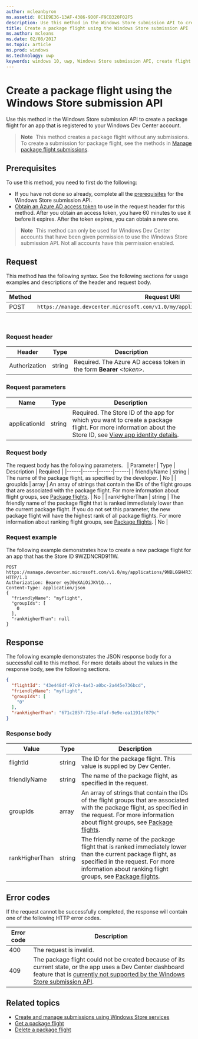 ---author: mcleanbyronms.assetid: 8C1E9E36-13AF-4386-9D0F-F9CB320F02F5description: Use this method in the Windows Store submission API to create a package flight for an app that is registered to your Windows Dev Center account.title: Create a package flight using the Windows Store submission APIms.author: mcleansms.date: 02/08/2017ms.topic: articlems.prod: windowsms.technology: uwpkeywords: windows 10, uwp, Windows Store submission API, create flight---# Create a package flight using the Windows Store submission APIUse this method in the Windows Store submission API to create a package flight for an app that is registered to your Windows Dev Center account.>**Note**&nbsp;&nbsp;This method creates a package flight without any submissions. To create a submission for package flight, see the methods in [Manage package flight submissions](manage-flight-submissions.md).## PrerequisitesTo use this method, you need to first do the following:* If you have not done so already, complete all the [prerequisites](create-and-manage-submissions-using-windows-store-services.md#prerequisites) for the Windows Store submission API.* [Obtain an Azure AD access token](create-and-manage-submissions-using-windows-store-services.md#obtain-an-azure-ad-access-token) to use in the request header for this method. After you obtain an access token, you have 60 minutes to use it before it expires. After the token expires, you can obtain a new one.>**Note**&nbsp;&nbsp;This method can only be used for Windows Dev Center accounts that have been given permission to use the Windows Store submission API. Not all accounts have this permission enabled.## RequestThis method has the following syntax. See the following sections for usage examples and descriptions of the header and request body.| Method | Request URI                                                      ||--------|------------------------------------------------------------------|| POST    | ```https://manage.devcenter.microsoft.com/v1.0/my/applications/{applicationId}/flights``` |<span/> ### Request header| Header        | Type   | Description                                                                 ||---------------|--------|-----------------------------------------------------------------------------|| Authorization | string | Required. The Azure AD access token in the form **Bearer** &lt;*token*&gt;. |<span/>### Request parameters| Name        | Type   | Description                                                                 ||---------------|--------|-----------------------------------------------------------------------------|| applicationId | string | Required. The Store ID of the app for which you want to create a package flight. For more information about the Store ID, see [View app identity details](https://msdn.microsoft.com/windows/uwp/publish/view-app-identity-details).  |<span/>### Request bodyThe request body has the following parameters. |  Parameter  |  Type  |  Description  |  Required  ||------|------|------|------||  friendlyName  |  string  |  The name of the package flight, as specified by the developer.  |  No  ||  groupIds  |  array  |  An array of strings that contain the IDs of the flight groups that are associated with the package flight. For more information about flight groups, see [Package flights](https://msdn.microsoft.com/windows/uwp/publish/package-flights).  |  No  ||  rankHigherThan  |  string  |  The friendly name of the package flight that is ranked immediately lower than the current package flight. If you do not set this parameter, the new package flight will have the highest rank of all package flights. For more information about ranking flight groups, see [Package flights](https://msdn.microsoft.com/windows/uwp/publish/package-flights).    |  No  |<span/>### Request exampleThe following example demonstrates how to create a new package flight for an app that has the Store ID 9WZDNCRD911W.```syntaxPOST https://manage.devcenter.microsoft.com/v1.0/my/applications/9NBLGGH4R315/flights HTTP/1.1Authorization: Bearer eyJ0eXAiOiJKV1Q...Content-Type: application/json{  "friendlyName": "myflight",  "groupIds": [    0  ],  "rankHigherThan": null}```## ResponseThe following example demonstrates the JSON response body for a successful call to this method. For more details about the values in the response body, see the following sections.```json{  "flightId": "43e448df-97c9-4a43-a0bc-2a445e736bcd",  "friendlyName": "myflight",  "groupIds": [    "0"  ],  "rankHigherThan": "671c2857-725e-4faf-9e9e-ea1191ef879c"}```### Response body| Value      | Type   | Description                                                                                                                                                                                                                                                                         ||------------|--------|----------------------------------------------------------------------------------------------------------------------------------------------------------------------------------------------------------------------------------------------------------------------------------------|| flightId            | string  | The ID for the package flight. This value is supplied by Dev Center.  || friendlyName           | string  | The name of the package flight, as specified in the request.   |  | groupIds           | array  | An array of strings that contain the IDs of the flight groups that are associated with the package flight, as specified in the request. For more information about flight groups, see [Package flights](https://msdn.microsoft.com/windows/uwp/publish/package-flights).   || rankHigherThan           | string  | The friendly name of the package flight that is ranked immediately lower than the current package flight, as specified in the request. For more information about ranking flight groups, see [Package flights](https://msdn.microsoft.com/windows/uwp/publish/package-flights).  |<span/>## Error codesIf the request cannot be successfully completed, the response will contain one of the following HTTP error codes.| Error code |  Description   ||--------|------------------|| 400  | The request is invalid. || 409  | The package flight could not be created because of its current state, or the app uses a Dev Center dashboard feature that is [currently not supported by the Windows Store submission API](create-and-manage-submissions-using-windows-store-services.md#not_supported). |   <span/>## Related topics* [Create and manage submissions using Windows Store services](create-and-manage-submissions-using-windows-store-services.md)* [Get a package flight](get-a-flight.md)* [Delete a package flight](delete-a-flight.md)